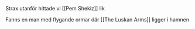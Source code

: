Strax utanför hittade vi [[Pem Shekiz]] lik


Fanns en man med flygande ormar där
[[The Luskan Arms]] ligger i hamnen